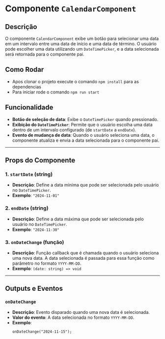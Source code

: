 # Componente `CalendarComponent`

## Descrição

O componente `CalendarComponent` exibe um botão para selecionar uma data em um intervalo entre uma data de início e uma data de término. O usuário pode escolher uma data utilizando um `DateTimePicker`, e a data selecionada será retornada para o componente pai.

## Como Rodar

 - Apos clonar o projeto execute o comando `npm install` para as dependencias
 - Para iniciar rode o comando `npm run start` 

## Funcionalidade

- **Botão de seleção de data**: Exibe o `DateTimePicker` quando pressionado.
- **Exibição do `DateTimePicker`**: Permite que o usuário escolha uma data dentro de um intervalo configurado (de `startDate` a `endDate`).
- **Evento de mudança de data**: Quando o usuário seleciona uma data, o componente atualiza e envia a data selecionada para o componente pai.

---

## Props do Componente

### 1. **`startDate`** (string)
- **Descrição**: Define a data mínima que pode ser selecionada pelo usuário no `DateTimePicker`.
- **Exemplo**: `"2024-11-01"`

### 2. **`endDate`** (string)
- **Descrição**: Define a data máxima que pode ser selecionada pelo usuário no `DateTimePicker`.
- **Exemplo**: `"2024-11-30"`

### 3. **`onDateChange`** (função)
- **Descrição**: Função callback que é chamada quando o usuário seleciona uma nova data. A data selecionada é passada para essa função como parâmetro no formato `YYYY-MM-DD`.
- **Exemplo**: `(date: string) => void`

---

## Outputs e Eventos

### `onDateChange`
- **Descrição**: Evento disparado quando uma nova data é selecionada.
- **Valor do evento**: A data selecionada no formato `YYYY-MM-DD`.
- **Exemplo**:
  ```tsx
  onDateChange("2024-11-15");
